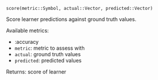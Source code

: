 ```
score(metric::Symbol, actual::Vector, predicted::Vector)
```

Score learner predictions against ground truth values.

Available metrics:

  * :accuracy
  * `metric`: metric to assess with
  * `actual`: ground truth values
  * `predicted`: predicted values

Returns: score of learner
